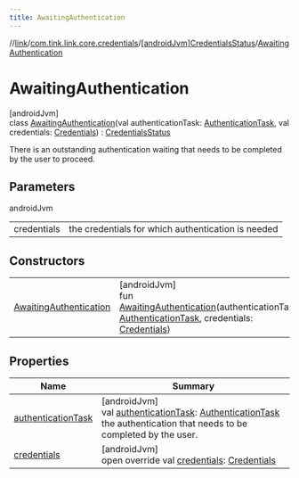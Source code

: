 ```yaml
---
title: AwaitingAuthentication
---
```

//[link](../../../../index.html)/[com.tink.link.core.credentials](../../index.html)/[[androidJvm]CredentialsStatus](../index.html)/[AwaitingAuthentication](index.html)



# AwaitingAuthentication



[androidJvm]\
class [AwaitingAuthentication](index.html)(val authenticationTask: [AuthenticationTask](../../../com.tink.link.authentication/[android-jvm]-authentication-task/index.html), val credentials: [Credentials](../../../com.tink.model.credentials/[android-jvm]-credentials/index.html)) : [CredentialsStatus](../index.html)

There is an outstanding authentication waiting that needs to be completed by the user to proceed.



## Parameters


androidJvm

| | |
|---|---|
| credentials | the credentials for which authentication is needed |



## Constructors


| | |
|---|---|
| [AwaitingAuthentication](-awaiting-authentication.html) | [androidJvm]<br>fun [AwaitingAuthentication](-awaiting-authentication.html)(authenticationTask: [AuthenticationTask](../../../com.tink.link.authentication/[android-jvm]-authentication-task/index.html), credentials: [Credentials](../../../com.tink.model.credentials/[android-jvm]-credentials/index.html)) |


## Properties


| Name | Summary |
|---|---|
| [authenticationTask](authentication-task.html) | [androidJvm]<br>val [authenticationTask](authentication-task.html): [AuthenticationTask](../../../com.tink.link.authentication/[android-jvm]-authentication-task/index.html)<br>the authentication that needs to be completed by the user. |
| [credentials](credentials.html) | [androidJvm]<br>open override val [credentials](credentials.html): [Credentials](../../../com.tink.model.credentials/[android-jvm]-credentials/index.html) |

